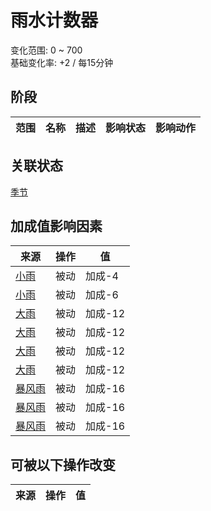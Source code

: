 # 雨水计数器  
变化范围: 0 ~ 700  
基础变化率: +2 / 每15分钟  
## 阶段  
范围  |  名称  |  描述  |  影响状态  |  影响动作  
----  |  ----  |  ----  |  ----  |  ----  
## 关联状态  
[季节](Seasons.md)  
## 加成值影响因素  
来源  |  操作  |  值  
----  |  ----  |  ----  
[小雨](TropicalIsland_LightRainStart.md)  |  被动  |  加成-4  
[小雨](TropicalIsland_LightRain.md)  |  被动  |  加成-6  
[大雨](TropicalIsland_HeavyRain.md)  |  被动  |  加成-12  
[大雨](TropicalIsland_HeavyRainInfinite.md)  |  被动  |  加成-12  
[大雨](TropicalIsland_HeavyRainLong.md)  |  被动  |  加成-12  
[大雨](TropicalIsland_HeavyRainStart.md)  |  被动  |  加成-12  
[暴风雨](TropicalIsland_Storm.md)  |  被动  |  加成-16  
[暴风雨](TropicalIsland_StormInfinite.md)  |  被动  |  加成-16  
[暴风雨](TropicalIsland_StormStart.md)  |  被动  |  加成-16  
## 可被以下操作改变  
来源  |  操作  |  值  
----  |  ----  |  ----  
